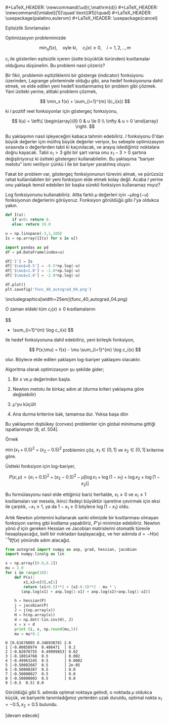 #+LaTeX_HEADER: \newcommand{\ud}{\,\mathrm{d}}
#+LaTeX_HEADER: \newcommand{\mlabel}[1]{\quad \text{(#1)}\quad}
#+LaTeX_HEADER: \usepackage{palatino,eulervm}
#+LaTeX_HEADER: \usepackage{cancel}

Eşitsizlik Sınırlamaları 

Optimizasyon problemimizde 

$$
\min_x f(x), 
\quad 
\textrm{oyle ki}, 
\quad 
c_i(x) \ge 0, 
\quad i=1,2,..,m
$$

$c_i$ ile gösterilen eşitsizlik içeren (üstte büyüklük türünden)
kısıtlamalar olduğunu düşünelim. Bu problemi nasıl çözeriz?

Bir fikir, problemin eşitizliklerini bir gösterge (indicator)
fonksiyonu üzerinden, Lagrange yönteminde olduğu gibi, ana hedef
fonksiyonuna dahil etmek, ve elde edilen yeni hedefi kısıtlanmamış bir
problem gibi çözmek. Yani üstteki yerine, alttaki problemi çözmek,

$$
\min_x f(x) + \sum_{i=1}^{m} I(c_i(x))
$$

ki $I$ pozitif reel fonksiyonlar için göstergeç fonksiyonu,

$$
I(u) = 
\left\{ \begin{array}{ll}
0 & u \le 0 \\
\infty & u > 0
\end{array} \right.
$$

Bu yaklaşımın nasıl işleyeceğini kabaca tahmin edebiliriz. $I$
fonksiyonu 0'dan büyük değerler için müthiş büyük değerler veriyor, bu
sebeple optimizasyon sırasında o değerlerden tabii ki kaçınılacak, ve
arayış istediğimiz noktalara doğru kayacak. Tabii $x_1 > 3$ gibi bir
şart varsa onu $x_1 - 3 > 0$ şartına değiştiriyoruz ki üstteki
göstergeci kullanabilelim. Bu yaklaşıma "bariyer metotu" ismi
veriliyor çünkü $I$ ile bir bariyer yaratılmış oluyor.

Fakat bir problem var, göstergeç fonksiyonunun türevini almak, ve
pürüzsüz rahat kullanılabilen bir yeni fonksiyon elde etmek kolay
değil. Acaba $I$ yerine onu yaklaşık temsil edebilen bir başka sürekli
fonksiyon kullanamaz mıyız?

Log fonksiyonunu kullanabiliriz. Altta farklı $\mu$ değerleri için
$-\mu \log(-u)$ fonksiyonun değerlerini görüyoruz. Fonksiyon görüldüğü
gibi $I$'ya oldukca yakın.

```python
def I(u): 
   if u<0: return 0.
   else: return 10.0

u = np.linspace(-3,1,100)
Is = np.array([I(x) for x in u])

import pandas as pd
df = pd.DataFrame(index=u)

df['I'] = Is
df['$\mu$=0.5'] = -0.5*np.log(-u)
df['$\mu$=1.0'] = -1.0*np.log(-u)
df['$\mu$=2.0'] = -2.0*np.log(-u)

df.plot()
plt.savefig('func_40_autograd_04.png')
```

\includegraphics[width=25em]{func_40_autograd_04.png}

O zaman eldeki tüm $c_i(x) \ge 0$ kısıtlamalarını

$$
- \sum_{i=1}^{m} \log c_i(x)
$$

ile hedef fonksiyonuna dahil edebiliriz, yeni birleşik fonksiyon,

$$
P(x;\mu) = f(x) - \mu \sum_{i=1}^{m} \log c_i(x) 
$$

olur. Böylece elde edilen yaklaşım log-bariyer yaklaşımı olacaktır. 

Algoritma olarak optimizasyon şu şekilde gider;

1) Bir $x$ ve $\mu$ değerinden başla.

2) Newton metotu ile birkaç adım at (durma kriteri yaklaşıma göre değisebilir)

3) $\mu$'yu küçült

4) Ana durma kriterine bak, tamamsa dur. Yoksa başa dön

Bu yaklaşımın dışbükey (convex) problemler için global minimuma
gittiği ispatlanmıştır [8, sf. 504].

Örnek

$\min (x_1 + 0.5)^2 + (x_2 - 0.5)^2$ problemini çöz, $x_1 \in [0,1]$ ve $x_2 \in
[0,1]$ kriterine göre.

Üstteki fonksiyon için log-bariyer,

$$
P(x;\mu) = (x_1 + 0.5)^2 + (x_2-0.5)^2 -
\mu 
\big[
\log x_1 + \log (1-x_1) + \log x_2 + \log (1-x_2)
\big]
$$

Bu formülasyonu nasıl elde ettiğimiz bariz herhalde, $x_1 \ge 0$ ve
$x_1 \le 1$ kısıtlamaları var mesela, ikinci ifadeyi büyüktür
işaretine çevirmek için eksi ile çarptık, $-x_1 \ge 1$, ya da $1-x_1
\ge 0$
böylece $\log(1-x_1)$ oldu.

Artık Newton yöntemini kullanarak sanki elimizde bir kısıtlanması
olmayan fonksiyon varmış gibi kodlama yapabiliriz, $P$'yi minimize
edebiliriz. Newton yönü $d$ için gereken Hessian ve Jacobian
matrislerini otomatik türevle hesaplayacağız, belli bir noktadan
başlayacağız, ve her adımda $d = -H(x)^{-1} \nabla f(x)$ yönünde adım
atacağız.

```python
from autograd import numpy as anp, grad, hessian, jacobian
import numpy.linalg as lin

x = np.array([0.8,0.2])
mu = 2.0
for i in range(10):
    def P(x):
    	x1,x2=x[0],x[1]
    	return (x1+0.5)**2 + (x2-0.5)**2 - mu * \
	   (anp.log(x1) + anp.log(1-x1) + anp.log(x2)+anp.log(1-x2))

    h = hessian(P)
    j = jacobian(P)
    J = j(np.array(x))
    H = h(np.array(x))
    d = np.dot(-lin.inv(H), J)
    x = x + d
    print (i, x, np.round(mu,5))
    mu = mu*0.1
```

```text
0 [0.61678005 0.34693878] 2.0
1 [-0.00858974  0.486471  ] 0.2
2 [-0.02078755  0.49999853] 0.02
3 [-0.18014768  0.5       ] 0.002
4 [-0.49963245  0.5       ] 0.0002
5 [-0.50002667  0.5       ] 2e-05
6 [-0.50000267  0.5       ] 0.0
7 [-0.50000027  0.5       ] 0.0
8 [-0.50000003  0.5       ] 0.0
9 [-0.5  0.5] 0.0
```

Görüldüğü gibi 5. adımda optimal noktaya gelindi, o noktada $\mu$
oldukca küçük, ve bariyerle tanımladığımız yerlerden uzak duruldu,
optimal nokta $x_1=-0.5,x_2=0.5$ bulundu.










[devam edecek]















































